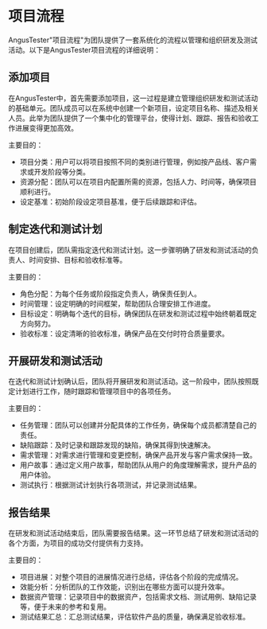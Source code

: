 # 项目流程

AngusTester"项目流程"为团队提供了一套系统化的流程以管理和组织研发及测试活动。以下是AngusTester项目流程的详细说明：

## 添加项目

在AngusTester中，首先需要添加项目，这一过程是建立管理组织研发和测试活动的基础单元。团队成员可以在系统中创建一个新项目，设定项目名称、描述及相关人员。此举为团队提供了一个集中化的管理平台，使得计划、跟踪、报告和验收工作进展变得更加高效。

主要目的：

 - 项目分类：用户可以将项目按照不同的类别进行管理，例如按产品线、客户需求或开发阶段等分类。
 - 资源分配：团队可以在项目内配置所需的资源，包括人力、时间等，确保项目顺利进行。
 - 设定基准：初始阶段设定项目基准，便于后续跟踪和评估。

## 制定迭代和测试计划

在项目创建后，团队需指定迭代和测试计划。这一步骤明确了研发和测试活动的负责人、时间安排、目标和验收标准等。

主要目的：

 - 角色分配：为每个任务或阶段指定负责人，确保责任到人。
 - 时间管理：设定明确的时间框架，帮助团队合理安排工作进度。
 - 目标设定：明确每个迭代的目标，确保团队在研发和测试过程中始终朝着既定方向努力。
 - 验收标准：设定清晰的验收标准，确保产品在交付时符合质量要求。

## 开展研发和测试活动

在迭代和测试计划确认后，团队将开展研发和测试活动。这一阶段中，团队按照既定计划进行工作，随时跟踪和管理项目中的各项任务。

主要目的：

 - 任务管理：团队可以创建并分配具体的工作任务，确保每个成员都清楚自己的责任。
 - 缺陷跟踪：及时记录和跟踪发现的缺陷，确保其得到快速解决。
 - 需求管理：对需求进行管理和变更控制，确保产品开发与客户需求保持一致。
 - 用户故事：通过定义用户故事，帮助团队从用户的角度理解需求，提升产品的用户体验。
 - 测试执行：根据测试计划执行各项测试，并记录测试结果。

## 报告结果

在研发和测试活动结束后，团队需要报告结果。这一环节总结了研发和测试活动的各个方面，为项目的成功交付提供有力支持。

主要目的：

 - 项目进展：对整个项目的进展情况进行总结，评估各个阶段的完成情况。
 - 效能分析：分析团队的工作效能，识别出在哪些方面可以提升效率。
 - 数据资产管理：记录项目中的数据资产，包括需求文档、测试用例、缺陷记录等，便于未来的参考和复用。
 - 测试结果汇总：汇总测试结果，评估软件产品的质量，确保满足验收标准。

